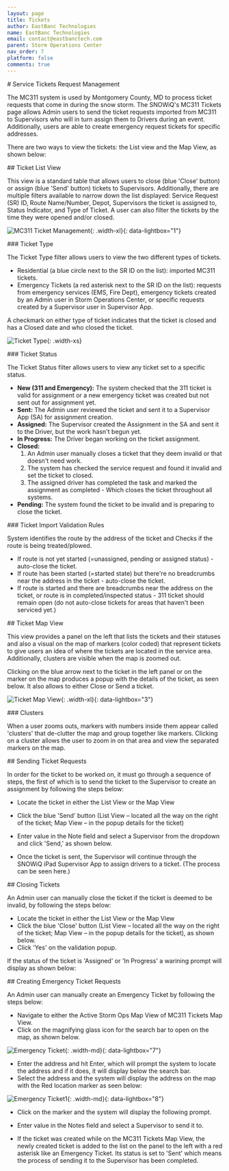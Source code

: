 ```yaml
---
layout: page
title: Tickets
author: EastBanc Technologies
name: EastBanc Technologies
email: contact@eastbanctech.com
parent: Storm Operations Center
nav_order: 7
platform: false
comments: true
---
```


<section id="Service-Tickets-Request-Management" markdown="1">
# Service Tickets Request Management

The MC311 system is used by Montgomery County, MD to process ticket requests that come in during the snow storm. The SNOWiQ's MC311 Tickets page allows Admin users to send the ticket requests imported from MC311 to Supervisors who will in turn assign them to Drivers during an event. Additionally, users are able to create emergency request tickets for specific addresses.

There are two ways to view the tickets: the List view and the Map View, as shown below:

<section id="Ticket-List-View" markdown="1">
## Ticket List View

This view is a standard table that allows users to close (blue 'Close' button) or assign (blue 'Send' button) tickets to Supervisors. Additionally, there are multiple filters available to narrow down the list displayed: Service Request (SR) ID, Route Name/Number, Depot, Supervisors the ticket is assigned to, Status Indicator, and Type of Ticket. A user can also filter the tickets by the time they were opened and/or closed.  

![MC311 Ticket Management](/images/soc/soc-mc311-tickets/mc311-ticket-management.png){: .width-xl}{: data-lightbox="1"}

<section id="Ticket-Type" markdown="1">
### Ticket Type

The Ticket Type filter allows users to view the two different types of tickets. 

* Residential (a blue circle next to the SR ID on the list): imported MC311 tickets.
* Emergency Tickets (a red asterisk next to the SR ID on the list): requests from emergency services (EMS, Fire Dept), emergency tickets created by an Admin user in Storm Operations Center, or specific requests created by a Supervisor user in Supervisor App.

A checkmark on either type of ticket indicates that the ticket is closed and has a Closed date and who closed the ticket. 

![Ticket Type](/images/soc/soc-mc311-tickets/ticket-type.png){: .width-xs}
</section>

<section id="Ticket-Status" markdown="1">
### Ticket Status

The Ticket Status filter allows users to view any ticket set to a specific status. 

* **New (311 and Emergency):** The system checked that the 311 ticket is valid for assignment or a new emergency ticket was created but not sent out for assignment yet. 
* **Sent:** The Admin user reviewed the ticket and sent it to a Supervisor App (SA) for assignment creation.
* **Assigned:** The Supervisor created the Assignment in the SA and sent it to the Driver, but the work hasn't begun yet.
* **In Progress:** The Driver began working on the ticket assignment.
* **Closed:** 
   1. An Admin user manually closes a ticket that they deem invalid or that doesn't need work.
   1. The system has checked the service request and found it invalid and set the ticket to closed.
   1. The assigned driver has completed the task and marked the assignment as completed - Which closes the ticket throughout all systems.
* **Pending:** The system found the ticket to be invalid and is preparing to close the ticket.
</section>

<section id="Ticket-Import-Validation-Rules" markdown="1">
### Ticket Import Validation Rules

System identifies the route by the address of the ticket and Checks if the route is being treated/plowed.

* If route is not yet started (=unassigned, pending or assigned status) - auto-close the ticket.
* If route has been started (=started state) but there're no breadcrumbs near the address in the ticket - auto-close the ticket.
* If route is started and there are breadcrumbs near the address on the ticket, or route is in completed/inspected status - 311 ticket should remain open (do not auto-close tickets for areas that haven't been serviced yet.)
</section>
</section>

<section id="Ticket-Map-View" markdown="1">
## Ticket Map View

This view provides a panel on the left that lists the tickets and their statuses and also a visual on the map of markers (color coded) that represent tickets to give users an idea of where the tickets are located in the service area. Additionally, clusters are visible when the map is zoomed out.

Clicking on the blue arrow next to the ticket in the left panel or on the marker on the map produces a popup with the details of the ticket, as seen below. It also allows to either Close or Send a ticket.

![Ticket Map View](/images/soc/soc-mc311-tickets/ticket-map-view.png){: .width-xl}{: data-lightbox="3"}

<section id="Clusters" markdown="1">
### Clusters

When a user zooms outs, markers with numbers inside them appear called 'clusters' that de-clutter the map and group together like markers. Clicking on a cluster allows the user to zoom in on that area and view the separated markers on the map. 
</section>
</section>

<section id="Sending-Ticket-Requests" markdown="1">
## Sending Ticket Requests

In order for the ticket to be worked on, it must go through a sequence of steps, the first of which is to send the ticket to the Supervisor to create an assignment by following the steps below:

* Locate the ticket in either the List View or the Map View
* Click the blue 'Send' button (List View – located all the way on the right of the ticket; Map View – in the popup details for the ticket)
* Enter value in the Note field and select a Supervisor from the dropdown and click 'Send,' as shown below.

* Once the ticket is sent, the Supervisor will continue through the SNOWiQ iPad Supervisor App to assign drivers to a ticket. (The process can be seen here.)
</section>

<section id="Closing-Tickets" markdown="1">
## Closing Tickets

An Admin user can manually close the ticket if the ticket is deemed to be invalid, by following the steps below:

* Locate the ticket in either the List View or the Map View 
* Click the blue 'Close' button (List View – located all the way on the right of the ticket; Map View – in the popup details for the ticket), as shown below.
* Click 'Yes' on the validation popup.

If the status of the ticket is 'Assigned' or 'In Progress' a warining prompt will display as shown below:

</section>

<section id="Creating-Emergency-Ticket-Requests" markdown="1">
## Creating Emergency Ticket Requests

An Admin user can manually create an Emergency Ticket by following the steps below:

* Navigate to either the Active Storm Ops Map View of MC311 Tickets Map View.
* Click on the magnifying glass icon for the search bar to open on the map, as shown below.

![Emergency Ticket](/images/soc/soc-mc311-tickets/emergency-ticket.png){: .width-md}{: data-lightbox="7"}

* Enter the address and hit Enter, which will prompt the system to locate the address and if it does, it will display below the search bar.
* Select the address and the system will display the address on the map with the Red location marker as seen below:

![Emergency Ticket1](/images/soc/soc-mc311-tickets/emergency-ticket1.png){: .width-md}{: data-lightbox="8"}

* Click on the marker and the system will display the following prompt.

* Enter value in the Notes field and select a Supervisor to send it to.

* If the ticket was created while on the MC311 Tickets Map View, the newly created ticket is added to the list on the panel to the left with a red asterisk like an Emergency Ticket. Its status is set to 'Sent' which means the process of sending it to the Supervisor has been completed.
</section>
</section>




